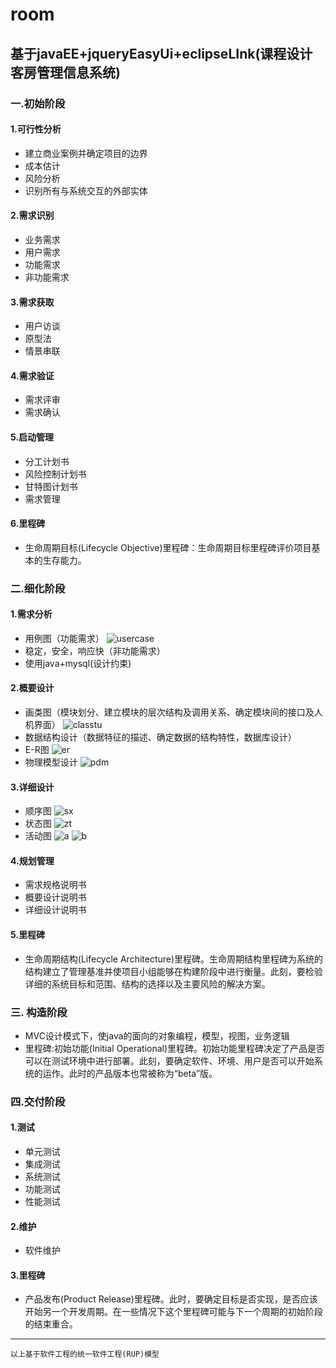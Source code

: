 # room
基于javaEE+jqueryEasyUi+eclipseLInk(课程设计客房管理信息系统)
----
### 一.初始阶段
#### 1.可行性分析
 - 建立商业案例并确定项目的边界
 - 成本估计
 - 风险分析
 - 识别所有与系统交互的外部实体
#### 2.需求识别
 - 业务需求
 - 用户需求
 - 功能需求
 - 非功能需求
#### 3.需求获取
 - 用户访谈
 - 原型法
 - 情景串联
 #### 4.需求验证
 - 需求评审
 - 需求确认
#### 5.启动管理
 - 分工计划书
 - 风险控制计划书
 - 甘特图计划书
 - 需求管理
 #### 6.里程碑
 - 生命周期目标(Lifecycle Objective)里程碑：生命周期目标里程碑评价项目基本的生存能力。
### 二.细化阶段
#### 1.需求分析
* 用例图（功能需求）
![usercase]
* 稳定，安全，响应快（非功能需求）
* 使用java+mysql(设计约束)
#### 2.概要设计
* 画类图（模块划分、建立模块的层次结构及调用关系、确定模块间的接口及人机界面）
![classtu]
* 数据结构设计（数据特征的描述、确定数据的结构特性，数据库设计）
* E-R图
![er]
* 物理模型设计
![pdm]
#### 3.详细设计
* 顺序图
![sx]
* 状态图
![zt]
* 活动图
![a]
![b]
#### 4.规划管理
 - 需求规格说明书
 - 概要设计说明书
 - 详细设计说明书
#### 5.里程碑
 - 生命周期结构(Lifecycle Architecture)里程碑。生命周期结构里程碑为系统的结构建立了管理基准并使项目小组能够在构建阶段中进行衡量。此刻，要检验详细的系统目标和范围、结构的选择以及主要风险的解决方案。
### 三. 构造阶段
* MVC设计模式下，使java的面向的对象编程，模型，视图，业务逻辑
* 里程碑:初始功能(Initial Operational)里程碑。初始功能里程碑决定了产品是否可以在测试环境中进行部署。此刻，要确定软件、环境、用户是否可以开始系统的运作。此时的产品版本也常被称为“beta”版。
### 四.交付阶段
#### 1.测试
* 单元测试
* 集成测试
* 系统测试
* 功能测试
* 性能测试
#### 2.维护
* 软件维护
#### 3.里程碑
 - 产品发布(Product Release)里程碑。此时，要确定目标是否实现，是否应该开始另一个开发周期。在一些情况下这个里程碑可能与下一个周期的初始阶段的结束重合。

----
`以上基于软件工程的统一软件工程(RUP)模型`

[usercase]:/images/usercase.png "用例图"
[classtu]:/images/classtu.png "类图"
[er]:/images/er.png "E-R图"
[pdm]:/images/pdm.png "物理模型"
[sx]:/images/sx.png "预定房间顺序图"
[a]:/images/a.png "前台操作员的活动图"
[b]:/images/b.png "系统管理员的活动图"
[zt]:/images/zt.png "顾客会员变化状态图"
